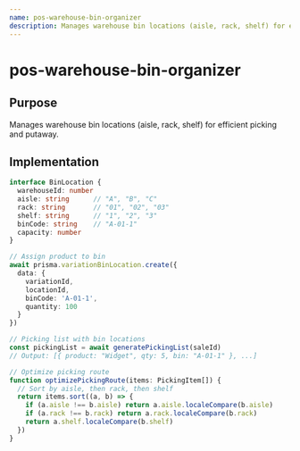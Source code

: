 ```yaml
---
name: pos-warehouse-bin-organizer
description: Manages warehouse bin locations (aisle, rack, shelf) for efficient picking and putaway.
---
```


# pos-warehouse-bin-organizer

## Purpose
Manages warehouse bin locations (aisle, rack, shelf) for efficient picking and putaway.

## Implementation
```typescript
interface BinLocation {
  warehouseId: number
  aisle: string      // "A", "B", "C"
  rack: string       // "01", "02", "03"
  shelf: string      // "1", "2", "3"
  binCode: string    // "A-01-1"
  capacity: number
}

// Assign product to bin
await prisma.variationBinLocation.create({
  data: {
    variationId,
    locationId,
    binCode: 'A-01-1',
    quantity: 100
  }
})

// Picking list with bin locations
const pickingList = await generatePickingList(saleId)
// Output: [{ product: "Widget", qty: 5, bin: "A-01-1" }, ...]

// Optimize picking route
function optimizePickingRoute(items: PickingItem[]) {
  // Sort by aisle, then rack, then shelf
  return items.sort((a, b) => {
    if (a.aisle !== b.aisle) return a.aisle.localeCompare(b.aisle)
    if (a.rack !== b.rack) return a.rack.localeCompare(b.rack)
    return a.shelf.localeCompare(b.shelf)
  })
}
```
